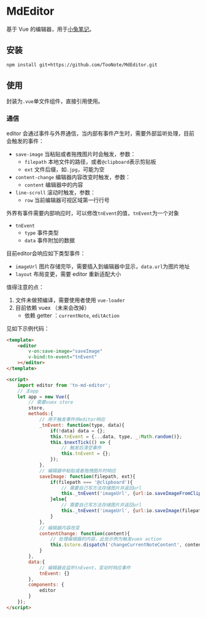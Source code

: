 # MdEditor

基于 Vue 的编辑器，用于[小兔笔记](https://xiaotu.io)。

## 安装

```sh
npm install git+https://github.com/TooNote/MdEditor.git
```

## 使用

封装为`.vue`单文件组件，直接引用使用。

### 通信

editor 会通过事件与外界通信，当内部有事件产生时，需要外部监听处理，目前会触发的事件：

- `save-image` 当粘贴或者拖拽图片时会触发，参数：
    - `filepath` 本地文件的路径，或者`@clipboard`表示剪贴板
    - `ext` 文件后缀，如`.jpg`，可能为空
- `content-change` 编辑器内容改变时触发，参数：
    - `content` 编辑器中的内容
- `line-scroll` 滚动时触发，参数：
    - `row` 当前编辑器可视区域第一行行号

外界有事件需要内部响应时，可以修改`tnEvent`的值，`tnEvent`为一个对象

- `tnEvent`
    - `type` 事件类型
    - `data` 事件附加的数据

目前editor会响应如下类型事件：

- `imageUrl` 图片存储完毕，需要插入到编辑器中显示，`data.url`为图片地址
- `layout` 布局变更，需要 editor 重新适配大小

值得注意的点：

1. 文件未做预编译，需要使用者使用 `vue-loader`
2. 目前依赖 vuex （未来会改掉）
    - 依赖 getter ：`currentNote`, `editAction`

见如下示例代码：

```html
<template>
    <editor
        v-on:save-image="saveImage"
        v-bind:tn-event="tnEvent"
    ></editor>
</template>

<script>
    import editor from 'tn-md-editor';
    // 主app
    let app = new Vue({
        // 需要vuex store
        store,
        methods:{
            // 用于触发事件供editor响应
            _tnEvent: function(type, data){
                if(!data) data = {};
                this.tnEvent = {...data, type, _:Math.random()};
                this.$nextTick(() => {
                    // 触发后清空事件
                    this.tnEvent = {};
                });
            },
            // 编辑器中粘贴或者拖拽图片时响应
            saveImage: function(filepath, ext){
                if(filepath === '@clipboard'){
                    // 需要自己写方法存储图片并返回url
                    this._tnEvent('imageUrl', {url:io.saveImageFromClipboard()});
                }else{
                    // 需要自己写方法存储图片并返回url
                    this._tnEvent('imageUrl', {url:io.saveImage(filepath, ext)});
                }
            },
            // 编辑器内容改变
            contentChange: function(content){
                // 处理编辑器的内容，此处示例为触发vuex action
                this.$store.dispatch('changeCurrentNoteContent', content);
            }
        },
        data:{
            // 编辑器会监听tnEvent，变动时响应事件
            tnEvent: {}
        },
        components: {
            editor
        }
    });
</script>
```